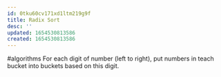 ```yaml
---
id: 0tku60cv171xd1ltm219g9f
title: Radix Sort
desc: ''
updated: 1654530813586
created: 1654530813586
---
```

#algorithms 
For each digit of number (left to right), put numbers in teach bucket into buckets based on this digit.
